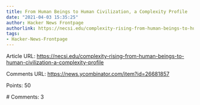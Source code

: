 ```yaml
---
title: From Human Beings to Human Civilization, a Complexity Profile
date: "2021-04-03 15:35:25"
author: Hacker News Frontpage
authorlink: https://necsi.edu/complexity-rising-from-human-beings-to-human-civilization-a-complexity-profile
tags:
- Hacker-News-Frontpage
---
```


<p>Article URL: <a href="https://necsi.edu/complexity-rising-from-human-beings-to-human-civilization-a-complexity-profile">https://necsi.edu/complexity-rising-from-human-beings-to-human-civilization-a-complexity-profile</a></p>
<p>Comments URL: <a href="https://news.ycombinator.com/item?id=26681857">https://news.ycombinator.com/item?id=26681857</a></p>
<p>Points: 50</p>
<p># Comments: 3</p>

